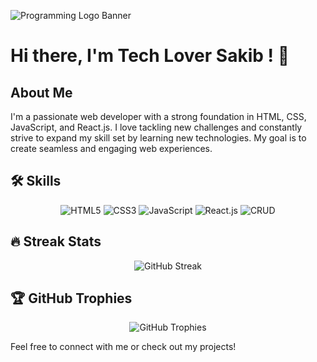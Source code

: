 ![Programming Logo Banner](https://via.placeholder.com/1000x200.png?text=Passionate+Web+Developer) 

# Hi there, I'm Tech Lover Sakib ! 👋

## About Me
I'm a passionate web developer with a strong foundation in HTML, CSS, JavaScript, and React.js. I love tackling new challenges and constantly strive to expand my skill set by learning new technologies. My goal is to create seamless and engaging web experiences.

## 🛠️ Skills
<p align="center">
  <img src="https://img.shields.io/badge/HTML5-E34F26?style=for-the-badge&logo=html5&logoColor=white" alt="HTML5" />
  <img src="https://img.shields.io/badge/CSS3-1572B6?style=for-the-badge&logo=css3&logoColor=white" alt="CSS3" />
  <img src="https://img.shields.io/badge/JavaScript-F7DF1E?style=for-the-badge&logo=javascript&logoColor=black" alt="JavaScript" />
  <img src="https://img.shields.io/badge/React-20232A?style=for-the-badge&logo=react&logoColor=61DAFB" alt="React.js" />
  <img src="https://img.shields.io/badge/CRUD-4CAF50?style=for-the-badge&logo=databricks&logoColor=white" alt="CRUD" />
<!--   <img src="https://img.shields.io/badge/MongoDB-4EA94B?style=for-the-badge&logo=mongodb&logoColor=white" alt="MongoDB" /> -->
</p>

## 🔥 Streak Stats
<p align="center">
  <img src="https://github-readme-streak-stats.herokuapp.com/?user=Bilshansakib&theme=tokyonight" alt="GitHub Streak" />
</p>

## 🏆 GitHub Trophies
<p align="center">
  <img src="https://github-profile-trophy.vercel.app/?username=Bilshansakib&theme=synthwave" alt="GitHub Trophies" />
</p>

<p align="center">
  <p>Feel free to connect with me or check out my projects!</p>
</p>
<!--
**Bilshansakib/Bilshansakib** is a ✨ _special_ ✨ repository because its `README.md` (this file) appears on your GitHub profile.

Here are some ideas tFeel free to connect with me or check out my projects!o get you started:

- 🔭 I’m currently working on ...
- 🌱 I’m currently learning ...
- 👯 I’m looking to collaborate on ...
- 🤔 I’m looking for help with ...
- 💬 Ask me about ...
- 📫 How to reach me: ...
- 😄 Pronouns: ...
- ⚡ Fun fact: ...
-->
